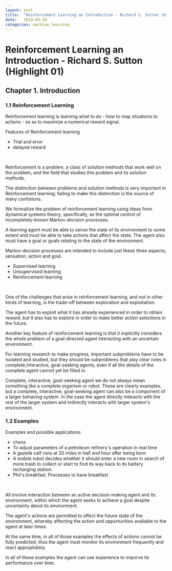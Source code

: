 ```yaml
---
layout: post
title:  "Reinforcement Learning an Introduction - Richard S. Sutton (Highlight 01)"
date:   2019-09-10
categories: machine_learning
---
```

# Reinforcement Learning an Introduction - Richard S. Sutton (Highlight 01)

## Chapter 1. Introduction

### 1.1 Reinforcement Learning
Reinforcement learning is learning what to do - how to map situations to actions - so as to maximize a numerical reward signal.
<br>

Features of Reinforcement learning
- Trial and error
- delayed reward
<br>

Reinforcement is a problem, a class of solution methods that work well on the problem, and the field that studies this problem and its solution methods.
<br>

The distinction between problems and solution methods is very important in Reinforcement learning; failing to make this distinction is the source of many confutions.
<br>

We formailize the problem of reinforcement learning using ideas from dynamical systems theory, specifically, as the optimal control of incompletely-known Markov decision processes.
<br>

A learning agent must be able to sense the state of its environment to some extent and must be able to take actions that affect the state. The agent also must have a goal or goals relating to the state of the environment.
<br>

Markov decision processes are intended to include just these three aspects, sensation, action and goal.
<br>

- Supervised learning
- Unsupervised learning
- Reinforcement learning
<br>

One of the challenges that arise in reinforcement learning, and not in other kinds of learning, is the trade-off between exploration and exploitation.
<br>

The agent has to exploit what it has already experienced in order to obtain reward, but it also has to explore in order to make better action selections in the future.
<br>

Another key feature of reinforcement learning is that it explicitly considers the whole problem of a goal-directed agent interacting with an uncertain environment.
<br>

For learning research to make progress, important subproblems have to be isolated and studied, but they should be subproblems that play clear roles in complete,interactive, goal-seeking agents, even if all the details of the complete agent cannot yet be filled in.
<br>

Complete, interactive, goal-seeking agent we do not always mean something like a complete organism or robot. These are clearly examples, but a complete, interactive, goal-seeking agent can also be a component of a larger behaving system. In the case the agent directly interacts with the rest of the larger system and indirectly interacts with larger system's environment.
<br>

### 1.2 Examples
Examples and possible applications
<br>

- chess
- To adjust parameters of a petroleum refinery's operation in real time
- A gazelle calf runs at 20 miles in half and hour after being born
- A mobile robot decides whether it should enter a new room in search of more trash to collect or start to find its way back to its battery recharging station.
- Phil's breakfast. Processes to have breakfast
<br>

All involve interaction between an active decision-making agent and its environment, within which the agent seeks to achieve a goal despite uncertainty about its environment.
<br>

The agent's actions are permitted to affect the future state of the environment, whereby affecting the action and opportunities available to the agent at later times.
<br>

At the same time, in all of those examples the effects of actions cannot be fully predicted, thus the agent must monitor its environment frequently and react appropliately.
<br>

In all of these examples the agent can use experience to imporve its performance over time.
